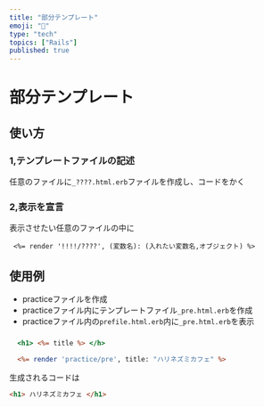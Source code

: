 ```yaml
---
title: "部分テンプレート" 
emoji: "🐍"
type: "tech" 
topics: ["Rails"]
published: true
---
```

# 部分テンプレート
## 使い方
### 1,テンプレートファイルの記述
任意のファイルに`_????.html.erb`ファイルを作成し、コードをかく

### 2,表示を宣言
表示させたい任意のファイルの中に

```
 <%= render '!!!!/????', (変数名): (入れたい変数名,オブジェクト) %>
``` 

## 使用例
* practiceファイルを作成
* practiceファイル内にテンプレートファイル`_pre.html.erb`を作成
* practiceファイル内の`prefile.html.erb`内に`_pre.html.erb`を表示

###
```erb:practice/_pre.html.erb
  <h1> <%= title %> </h>
```

```practice/prefile.html.erb
  <%= render 'practice/pre', title: "ハリネズミカフェ" %>
```

生成されるコードは

```html
<h1> ハリネズミカフェ </h1>
```

